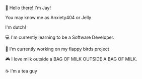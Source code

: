 👋 Hello there! I'm Jay!

You may know me as Anxiety404 or Jelly

I'm dutch!

💻 I'm currently learning to be a Software Developer.

🎯 I'm currently working on my flappy birds project

🎮 I love milk outside a BAG OF MILK OUTSIDE A BAG OF MILK.

☕ I'm a tea guy
